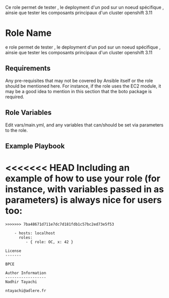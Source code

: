 


Ce role permet de tester , le deployment d'un pod sur un noeud spécifique , ainsie que tester les composants principaux d'un cluster openshift 3.11

Role Name
=========

e role permet de tester , le deployment d'un pod sur un noeud spécifique , ainsie que tester les composants principaux d'un cluster openshift 3.11

Requirements
------------

Any pre-requisites that may not be covered by Ansible itself or the role should be mentioned here. For instance, if the role uses the EC2 module, it may be a good idea to mention in this section that the boto package is required.

Role Variables
--------------

Edit  vars/main.yml, and any variables that can/should be set via parameters to the role. 

Example Playbook
----------------

<<<<<<< HEAD
Including an example of how to use your role (for instance, with variables passed in as parameters) is always nice for users too:
=======
``` 
>>>>>>> 7ba48671d711e7dc7d181fdb1c57bc2ed73e5f53

    - hosts: localhost
      roles:
         - { role: OC, x: 42 }

License
-------

BPCE

Author Information
------------------
Nadhir Tayachi 

ntayachi@adlere.fr

